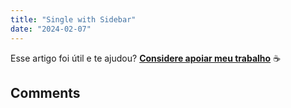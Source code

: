 ```yaml
---
title: "Single with Sidebar"
date: "2024-02-07"
---
```


Esse artigo foi útil e te ajudou? [**Considere apoiar meu trabalho**](https://ko-fi.com/U7U4IDQTS) ☕

## Comments
